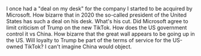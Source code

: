 I once had a "deal on my desk" for the company I started to be acquired by Microsoft.   How bizarre that in 2020 the so-called president of the United States has such a deal on his desk. What's his cut. Did Microsoft agree to limit criticism of Trump on the new TikTok. How does the US government control it vs China. How bizarre that the great wall appears to be going up in the US. Will loyalty to Trump be part of the terms of service for the US-owned TikTok? I can't imagine China would object. 
